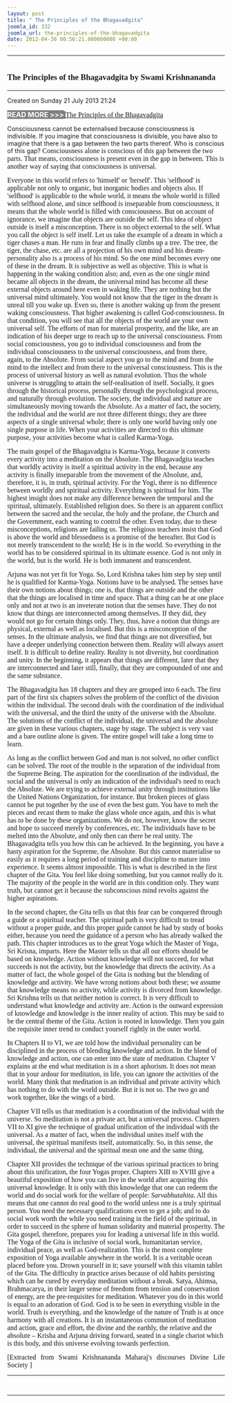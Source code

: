 ```yaml
---
layout: post
title: " The Principles of the Bhagavadgita"
joomla_id: 332
joomla_url: the-principles-of-the-bhagavadgita
date: 2012-04-30 00:56:21.000000000 +00:00
---
```

<hr />
<h1><span style="font-size: 14pt; font-family: book antiqua,palatino;">The Principles of the Bhagavadgita by Swami Krishnananda</span></h1>
<hr />
<p>Created on Sunday 21 July 2013 21:24</p>
<div id="discText">
<div id="discText">
<div id="discText">
<div id="discText">
<div id="discText">
<div id="discText">
<div id="discText">
<div id="discText">
<div id="discText">
<div id="discText">
<div id="discText">
<div id="discText">
<div id="discText">
<p><span style="font-size: 12pt;"><span style="background-color: #ffffff; color: #333333;"><span style="background-color: #808080; color: #ffffff;"><strong>READ MORE &gt;&gt;&gt;</strong></span></span></span><span style="font-size: 12pt; font-family: book antiqua,palatino;"><a href="http://www.swami-krishnananda.org/disc/disc_52.html"><span style="background-color: #ffffff; color: #333333;"><span style="background-color: #808080; color: #ffffff;"><strong> </strong></span></span><span style="color: #0000ff;"><span style="color: #0000ff;"></span></span></a><a href="http://www.swami-krishnananda.org/disc/disc_14.html"></a><a href="http://www.swami-krishnananda.org/disc/disc_18.html">The Principles of the Bhagavadgita</a></span></p>
<div id="discText">
<div id="discText">
<div id="discText">
<div id="discText">
<div id="discText">
<div id="discText">
<div id="discText">
<div id="discText">
<div id="discText">
<div id="discText">
<div id="discText">
<div id="discText">
<div id="discText">
<div id="discText">
<div id="discText2">
<div id="discText">
<div id="discText">
<div id="discText">
<p>Consciousness cannot be externalised because consciousness is indivisible. If you imagine that consciousness is divisible, you have also to imagine that there is a gap between the two parts thereof. Who is conscious of this gap? <span style="font-size: 12pt; font-family: book antiqua,palatino;">Consciousness alone is conscious of this gap between the two parts. That means, consciousness is present even in the gap in between. This is another way of saying that consciousness is universal.</span></p>
<p><span style="font-size: 12pt; font-family: book antiqua,palatino;">Everyone in this world refers to 'himself' or 'herself'. This 'selfhood' is applicable not only to organic, but inorganic bodies and objects also. If 'selfhood' is applicable to the whole world, it means the whole world is filled with selfhood alone, and since selfhood is inseparable from consciousness, it means that the whole world is filled with consciousness. But on account of ignorance, we imagine that objects are outside the self. This idea of object outside is itself a misconception. There is no object external to the self. What you call the object is self itself. Let us take the example of a dream in which a tiger chases a man. He runs in fear and finally climbs up a tree. The tree, the tiger, the chase, etc. are all a projection of his own mind and his dream-personality also is a process of his mind. So the one mind becomes every one of these in the dream. It is subjective as well as objective. This is what is happening in the waking condition also; and, even as the one single mind became all objects in the dream, the universal mind has become all these external objects around here even in waking life. They are nothing but the universal mind ultimately. You would not know that the tiger in the dream is unreal till you wake up. Even so, there is another waking up from the present waking consciousness. That higher awakening is called God-consciousness. In that condition, you will see that all the objects of the world are your own universal self. The efforts of man for material prosperity, and the like, are an indication of his deeper urge to reach up to the universal consciousness. From social consciousness, you go to individual consciousness and from the individual consciousness to the universal consciousness, and from there, again, to the Absolute. From social aspect you go to the mind and from the mind to the intellect and from there to the universal consciousness. This is the process of universal history as well as natural evolution. Thus the whole universe is struggling to attain the self-realisation of itself. Socially, it goes through the historical process, personally through the psychological process, and naturally through evolution. The society, the individual and nature are simultaneously moving towards the Absolute. As a matter of fact, the society, the individual and the world are not three different things; they are three aspects of a single universal whole; there is only one world having only one single purpose in life. When your activities are directed to this ultimate purpose, your activities become what is called Karma-Yoga.</span></p>
<p><span style="font-size: 12pt; font-family: book antiqua,palatino;">The main gospel of the Bhagavadgita is Karma-Yoga, because it converts every activity into a meditation on the Absolute. The Bhagavadgita teaches that worldly activity is itself a spiritual activity in the end, because any activity is finally inseparable from the movement of the Absolute, and, therefore, it is, in truth, spiritual activity. For the Yogi, there is no difference between worldly and spiritual activity. Everything is spiritual for him. The highest insight does not make any difference between the temporal and the spiritual, ultimately. Established religion does. So there is an apparent conflict between the sacred and the secular, the holy and the profane, the Church and the Government, each wanting to control the other. Even today, due to these misconceptions, religions are failing us. The religious teachers insist that God is above the world and blessedness is a promise of the hereafter. But God is not merely transcendent to the world; He is in the world. So everything in the world has to be considered spiritual in its ultimate essence. God is not only in the world, but is the world. He is both immanent and transcendent.</span></p>
<p><span style="font-size: 12pt; font-family: book antiqua,palatino;">Arjuna was not yet fit for Yoga. So, Lord Krishna takes him step by step until he is qualified for Karma-Yoga. Notions have to be analysed. The senses have their own notions about things; one is, that things are outside and the other that the things are localised in time and space. That a thing can be at one place only and not at two is an inveterate notion that the senses have. They do not know that things are interconnected among themselves. If they did, they would not go for certain things only. They, thus, have a notion that things are physical, external as well as localised. But this is a misconception of the senses. In the ultimate analysis, we find that things are not diversified, but have a deeper underlying connection between them. Reality will always assert itself. It is difficult to define reality. Reality is not diversity, but coordination and unity. In the beginning, it appears that things are different, later that they are interconnected and later still, finally, that they are compounded of one and the same substance.</span></p>
<p><span style="font-size: 12pt; font-family: book antiqua,palatino;">The Bhagavadgita has 18 chapters and they are grouped into 6 each. The first part of the first six chapters solves the problem of the conflict of the division within the individual. The second deals with the coordination of the individual with the universal, and the third the unity of the universe with the Absolute. The solutions of the conflict of the individual, the universal and the absolute are given in these various chapters, stage by stage. The subject is very vast and a bare outline alone is given. The entire gospel will take a long time to learn.</span></p>
<p><span style="font-size: 12pt; font-family: book antiqua,palatino;">As long as the conflict between God and man is not solved, no other conflict can be solved. The root of the trouble is the separation of the individual from the Supreme Being. The aspiration for the coordination of the individual, the social and the universal is only an indication of the individual's need to reach the Absolute. We are trying to achieve external unity through institutions like the United Nations Organization, for instance. But broken pieces of glass cannot be put together by the use of even the best gum. You have to melt the pieces and recast them to make the glass whole once again, and this is what has to be done by these organizations. We do not, however, know the secret and hope to succeed merely by conferences, etc. The individuals have to be melted into the Absolute, and only then can there be real unity. The Bhagavadgita tells you how this can be achieved. In the beginning, you have a hasty aspiration for the Supreme, the Absolute. But this cannot materialise so easily as it requires a long period of training and discipline to mature into experience. It seems almost impossible. This is what is described in the first chapter of the Gita. You feel like doing something, but you cannot really do it. The majority of the people in the world are in this condition only. They want truth, but cannot get it because the subconscious mind revolts against the higher aspirations.</span></p>
<p><span style="font-size: 12pt; font-family: book antiqua,palatino;">In the second chapter, the Gita tells us that this fear can be conquered through a guide or a spiritual teacher. The spiritual path is very difficult to tread without a proper guide, and this proper guide cannot be had by study of books either, because you need the guidance of a person who has already walked the path. This chapter introduces us to the great Yoga which the Master of Yoga, Sri Krisna, imparts. Here the Master tells us that all our efforts should be based on knowledge. Action without knowledge will not succeed, for what succeeds is not the activity, but the knowledge that directs the activity. As a matter of fact, the whole gospel of the Gita is nothing but the blending of knowledge and activity. We have wrong notions about both these; we assume that knowledge means no activity, while activity is divorced from knowledge. Sri Krishna tells us that neither notion is correct. It is very difficult to understand what knowledge and activity are. Action is the outward expression of knowledge and knowledge is the inner reality of action. This may be said to be the central theme of the Gita. Action is rooted in knowledge. Then you gain the requisite inner trend to conduct yourself rightly in the outer world.</span></p>
<p><span style="font-size: 12pt; font-family: book antiqua,palatino;">In Chapters II to VI, we are told how the individual personality can be disciplined in the process of blending knowledge and action. In the blend of knowledge and action, one can enter into the state of meditation. Chapter V explains at the end what meditation is in a short aphorism. It does not mean that in your ardour for meditation, in life, you can ignore the activities of the world. Many think that meditation is an individual and private activity which has nothing to do with the world outside. But it is not so. The two go and work together, like the wings of a bird.</span></p>
<p><span style="font-size: 12pt; font-family: book antiqua,palatino;">Chapter VII tells us that meditation is a coordination of the individual with the universe. So meditation is not a private act, but a universal process. Chapters VII to XI give the technique of gradual unification of the individual with the universal. As a matter of fact, when the individual unites itself with the universal, the spiritual manifests itself, automatically. So, in this sense, the individual, the universal and the spiritual mean one and the same thing.</span></p>
<p><span style="font-size: 12pt; font-family: book antiqua,palatino;">Chapter XII provides the technique of the various spiritual practices to bring about this unification, the four Yogas proper. Chapters XIII to XVIII give a beautiful exposition of how you can live in the world after acquiring this universal knowledge. It is only with this knowledge that one can redeem the world and do social work for the welfare of people: <em>Sarvabhutahita</em>. All this means that one cannot do real good to the world unless one is a truly spiritual person. You need the necessary qualifications even to get a job; and to do social work worth the while you need training in the field of the spiritual, in order to succeed in the sphere of human solidarity and material prosperity. The Gita gospel, therefore, prepares you for leading a universal life in this world. The Yoga of the Gita is inclusive of social work, humanitarian service, individual peace, as well as God-realization. This is the most complete exposition of Yoga available anywhere in the world. It is a veritable ocean placed before you. Drown yourself in it; save yourself with this vitamin tablet of the Gita. The difficulty in practice arises because of old habits persisting which can be cured by everyday meditation without a break. Satya, Ahimsa, Brahmacarya, in their larger sense of freedom from tension and conservation of energy, are the pre-requisites for meditation. Whatever you do in this world is equal to an adoration of God. God is to be seen in everything visible in the world. Truth is everything, and the knowledge of the nature of Truth is at once harmony with all creations. It is an instantaneous communion of meditation and action, grace and effort, the divine and the earthly, the relative and the absolute – Krisha and Arjuna driving forward, seated in a single chariot which is this body, and this universe evolving towards perfection.</span></p>
</div>
</div>
</div>
</div>
</div>
</div>
</div>
</div>
</div>
</div>
</div>
</div>
</div>
</div>
</div>
</div>
</div>
</div>
</div>
</div>
</div>
</div>
</div>
</div>
</div>
</div>
</div>
</div>
</div>
</div>
</div>
<p style="text-align: justify; line-height: normal;"><span style="font-size: 12pt; font-family: verdana,geneva;">[Extracted from Swami Krishnananda Maharaj's discourses Divine Life Society ]</span></p>
<hr />
<p>&nbsp;</p>
<hr />
<p>&nbsp;</p>
<div style="position: absolute; left: -40px; top: -25px; width: 1px; height: 1px; overflow: hidden;" data-mce-bogus="1" class="mcePaste" id="_mcePaste">
<h1>The Gospel of the Bhagavadgita</h1>
</div>
